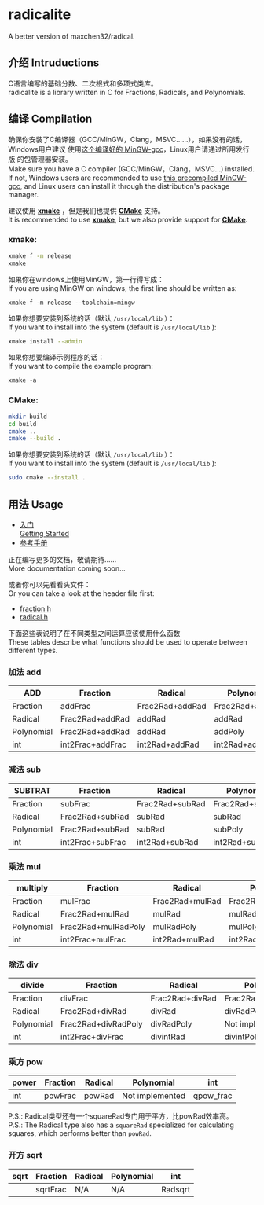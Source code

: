 # radicalite

A better version of maxchen32/radical.

## 介绍 Intruductions

C语言编写的基础分数、二次根式和多项式类库。  
radicalite is a library written in C for Fractions, Radicals, and Polynomials.

## 编译 Compilation

确保你安装了C编译器（GCC/MinGW，Clang，MSVC……），如果没有的话，Windows用户建议
使用[这个编译好的 MinGW-gcc](https://winlibs.com/)，Linux用户请通过所用发行版
的包管理器安装。  
Make sure you have a C compiler (GCC/MinGW，Clang，MSVC...) installed. If not, 
Windows users are recommended to use [this precompiled MinGW-gcc](https://winlibs.com/), 
and Linux users can install it through the distribution's package manager.

建议使用 **[xmake](https://xmake.io/#/)** ，但是我们也提供 **[CMake](https://cmake.org/)** 支持。  
It is recommended to use **[xmake](https://xmake.io/#/)**, but we also provide
 support for **[CMake](https://cmake.org/)**.

### xmake:  

```bash
xmake f -m release
xmake
```

如果你在windows上使用MinGW，第一行得写成：  
If you are using MinGW on windows, the first line should be written as:

	xmake f -m release --toolchain=mingw

如果你想要安装到系统的话（默认 `/usr/local/lib` ）：  
If you want to install into the system (default is `/usr/local/lib` ):  
```bash
xmake install --admin
```

如果你想要编译示例程序的话：  
If you want to compile the example program:

	xmake -a

### CMake:  
```bash
mkdir build
cd build 
cmake ..
cmake --build .
```

如果你想要安装到系统的话（默认 `/usr/local/lib` ）：  
If you want to install into the system (default is `/usr/local/lib` ):  
```bash
sudo cmake --install .
```

## 用法 Usage

+ [入门](docs/入门.md)  
  [Getting Started](docs/getting_started.md)
+ [参考手册](https://maxchen32.codeberg.page/radicalite)

正在编写更多的文档，敬请期待......  
More documentation coming soon...

或者你可以先看看头文件：  
Or you can take a look at the header file first:  

+ [fraction.h](include/fraction.h)
+ [radical.h](include/radical.h)

下面这些表说明了在不同类型之间运算应该使用什么函数  
These tables describe what functions should be used to operate between different types.

### 加法 add
|ADD       |Fraction        |Radical        |Polynomial     |int             |
|----------|----------------|---------------|---------------|----------------|
|Fraction  |addFrac         |Frac2Rad+addRad|Frac2Rad+addRad|int2Frac+addFrac|
|Radical   |Frac2Rad+addRad |addRad         |addRad         |int2Rad+addRad  |
|Polynomial|Frac2Rad+addRad |addRad         |addPoly        |int2Rad+addRad  |
|int       |int2Frac+addFrac|int2Rad+addRad |int2Rad+addRad |       +        |

### 减法 sub
|SUBTRAT   |Fraction        |Radical        |Polynomial     |int             |
|----------|----------------|---------------|---------------|----------------|
|Fraction  |subFrac         |Frac2Rad+subRad|Frac2Rad+subRad|int2Frac+subFrac|
|Radical   |Frac2Rad+subRad |subRad         |subRad         |int2Rad+subRad  |
|Polynomial|Frac2Rad+subRad |subRad         |subPoly        |int2Rad+subRad  |
|int       |int2Frac+subFrac|int2Rad+subRad |int2Rad+subRad |       -        |

### 乘法 mul
|multiply  |Fraction           |Radical        |Polynomial         |int               |
|----------|-------------------|---------------|-------------------|------------------|
|Fraction  |mulFrac            |Frac2Rad+mulRad|Frac2Rad+mulRadPoly|int2Frac+mulFrac  |
|Radical   |Frac2Rad+mulRad    |mulRad         |mulRadPoly         |int2Rad+mulRad    |
|Polynomial|Frac2Rad+mulRadPoly|mulRadPoly     |mulPoly            |int2Rad+mulRadPoly|
|int       |int2Frac+mulFrac   |int2Rad+mulRad |int2Rad+mulRadPoly |         *        |

### 除法 div
|divide    |Fraction           |Radical        |Polynomial         |int               |
|----------|-------------------|---------------|-------------------|------------------|
|Fraction  |divFrac            |Frac2Rad+divRad|Frac2Rad+divRadPoly|int2Frac+divFrac  |
|Radical   |Frac2Rad+divRad    |divRad         |divRadPoly         |divintRad         |
|Polynomial|Frac2Rad+divRadPoly|divRadPoly     |Not implemented    |divintPoly        |
|int       |int2Frac+divFrac   |divintRad      |divintPoly         |         /        |

### 乘方 pow
|power     |Fraction   |Radical     |Polynomial     |int        |
|----------|-----------|------------|---------------|-----------|
|int       |powFrac    |powRad      |Not implemented|qpow_frac  |

P.S.: Radical类型还有一个squareRad专门用于平方，比powRad效率高。  
P.S.: The Radical type also has a `squareRad` specialized for calculating squares, which performs better than `powRad`.

### 开方 sqrt
|sqrt      |Fraction   |Radical     |Polynomial  |int        |
|----------|-----------|------------|------------|-----------|
|          |sqrtFrac   |N/A         |N/A         |Radsqrt    |


